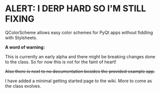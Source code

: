 # ALERT: I DERP HARD SO I'M STILL FIXING #

QColorScheme allows easy color schemes for PyQt apps without fiddling with Stylsheets.

**A word of warning:**

This is currently an early alpha and there might be breaking
changes done to the class.
So for now this is not for the faint of heart!

~~Also there is next to no documentation besides the provided example app.~~

I have added a minimal getting started page to the wiki. More to come as the class evolves.